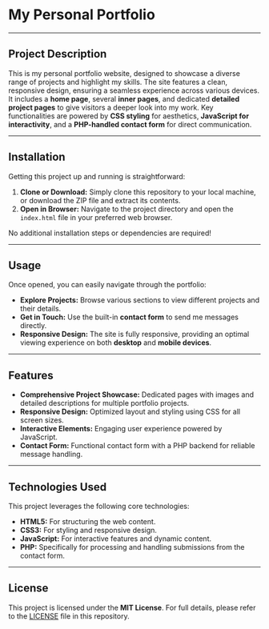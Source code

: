 # My Personal Portfolio

-----

## Project Description

This is my personal portfolio website, designed to showcase a diverse range of projects and highlight my skills. The site features a clean, responsive design, ensuring a seamless experience across various devices. It includes a **home page**, several **inner pages**, and dedicated **detailed project pages** to give visitors a deeper look into my work. Key functionalities are powered by **CSS styling** for aesthetics, **JavaScript for interactivity**, and a **PHP-handled contact form** for direct communication.

-----

## Installation

Getting this project up and running is straightforward:

1.  **Clone or Download:** Simply clone this repository to your local machine, or download the ZIP file and extract its contents.
2.  **Open in Browser:** Navigate to the project directory and open the `index.html` file in your preferred web browser.

No additional installation steps or dependencies are required\!

-----

## Usage

Once opened, you can easily navigate through the portfolio:

  * **Explore Projects:** Browse various sections to view different projects and their details.
  * **Get in Touch:** Use the built-in **contact form** to send me messages directly.
  * **Responsive Design:** The site is fully responsive, providing an optimal viewing experience on both **desktop** and **mobile devices**.

-----

## Features

  * **Comprehensive Project Showcase:** Dedicated pages with images and detailed descriptions for multiple portfolio projects.
  * **Responsive Design:** Optimized layout and styling using CSS for all screen sizes.
  * **Interactive Elements:** Engaging user experience powered by JavaScript.
  * **Contact Form:** Functional contact form with a PHP backend for reliable message handling.

-----

## Technologies Used

This project leverages the following core technologies:

  * **HTML5:** For structuring the web content.
  * **CSS3:** For styling and responsive design.
  * **JavaScript:** For interactive features and dynamic content.
  * **PHP:** Specifically for processing and handling submissions from the contact form.

-----

## License

This project is licensed under the **MIT License**. For full details, please refer to the [LICENSE](https://www.google.com/search?q=LICENSE) file in this repository.
